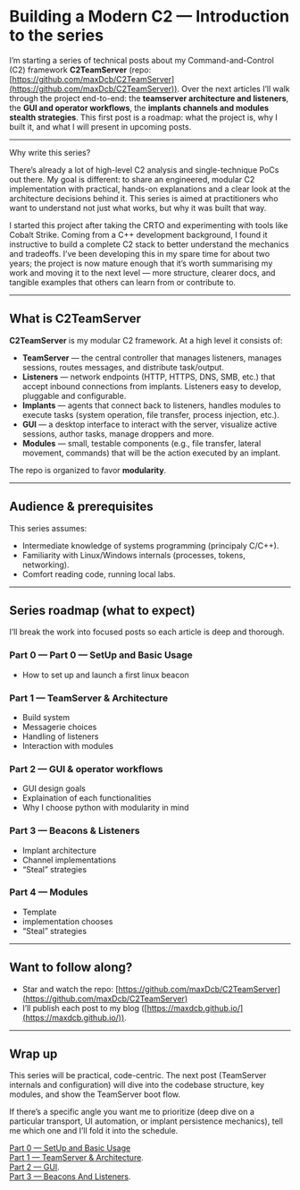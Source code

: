 # Building a Modern C2 — Introduction to the series

I’m starting a series of technical posts about my Command-and-Control (C2) framework **C2TeamServer** (repo: [https://github.com/maxDcb/C2TeamServer](https://github.com/maxDcb/C2TeamServer)). Over the next articles I’ll walk through the project end-to-end: the **teamserver architecture and listeners**, the **GUI and operator workflows**, the **implants channels and modules stealth strategies**. This first post is a roadmap: what the project is, why I built it, and what I will present in upcoming posts.

---

Why write this series?

There’s already a lot of high-level C2 analysis and single-technique PoCs out there. My goal is different: to share an engineered, modular C2 implementation with practical, hands-on explanations and a clear look at the architecture decisions behind it. This series is aimed at practitioners who want to understand not just what works, but why it was built that way.

I started this project after taking the CRTO and experimenting with tools like Cobalt Strike. Coming from a C++ development background, I found it instructive to build a complete C2 stack to better understand the mechanics and tradeoffs. I’ve been developing this in my spare time for about two years; the project is now mature enough that it’s worth summarising my work and moving it to the next level — more structure, clearer docs, and tangible examples that others can learn from or contribute to.

---

## What is **C2TeamServer** 

**C2TeamServer** is my modular C2 framework. At a high level it consists of:

* **TeamServer** — the central controller that manages listeners, manages sessions, routes messages, and distribute task/output.
* **Listeners** — network endpoints (HTTP, HTTPS, DNS, SMB, etc.) that accept inbound connections from implants. Listeners easy to develop, pluggable and configurable.
* **Implants** — agents that connect back to listeners, handles modules to execute tasks (system operation, file transfer, process injection, etc.).
* **GUI** — a desktop interface to interact with the server, visualize active sessions, author tasks, manage droppers and more.
* **Modules** — small, testable components (e.g., file transfer, lateral movement, commands) that will be the action executed by an implant.

The repo is organized to favor **modularity**.

---

## Audience & prerequisites

This series assumes:

* Intermediate knowledge of systems programming (principaly C/C++).
* Familiarity with Linux/Windows internals (processes, tokens, networking).
* Comfort reading code, running local labs.

---

## Series roadmap (what to expect)

I’ll break the work into focused posts so each article is deep and thorough.

### Part 0 — Part 0 — SetUp and Basic Usage

* How to set up and launch a first linux beacon

### Part 1 — TeamServer & Architecture

* Build system
* Messagerie choices
* Handling of listeners
* Interaction with modules

### Part 2 — GUI & operator workflows

* GUI design goals
* Explaination of each functionalities
* Why I choose python with modularity in mind

### Part 3 — Beacons & Listeners

* Implant architecture
* Channel implementations
* “Steal” strategies

### Part 4 — Modules 

* Template
* implementation chooses
* “Steal” strategies

---

## Want to follow along?

* Star and watch the repo: [https://github.com/maxDcb/C2TeamServer](https://github.com/maxDcb/C2TeamServer)
* I’ll publish each post to my blog ([https://maxdcb.github.io/](https://maxdcb.github.io/)).

---

## Wrap up

This series will be practical, code-centric. The next post (TeamServer internals and configuration) will dive into the codebase structure, key modules, and show the TeamServer boot flow.

If there’s a specific angle you want me to prioritize (deep dive on a particular transport, UI automation, or implant persistence mechanics), tell me which one and I’ll fold it into the schedule.

[Part 0 — SetUp and Basic Usage](./Part0SetUpAndBasicUsage.md)  
[Part 1 — TeamServer & Architecture](./Part1TeamServerAndArchitecture.md).  
[Part 2 — GUI](./Part2Gui.md).  
[Part 3 — Beacons And Listeners](./Part3BeaconsAndListeners.md).  

